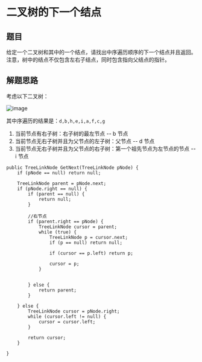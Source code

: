 # 二叉树的下一个结点

## 题目

给定一个二叉树和其中的一个结点，请找出中序遍历顺序的下一个结点并且返回。注意，树中的结点不仅包含左右子结点，同时包含指向父结点的指针。

## 解题思路

考虑以下二叉树：

![image](images/07ce2975ccdf288110e897a00f76f43f.png)

其中序遍历的结果是：`d,b,h,e,i,a,f,c,g`

  1. 当前节点有右子树：右子树的最左节点 -- b 节点
  2. 当前节点无右子树并且为父节点的左子树：父节点 -- d 节点
  3. 当前节点无右子树并且为父节点的右子树：第一个祖先节点为左节点的节点 -- i 节点

```
public TreeLinkNode GetNext(TreeLinkNode pNode) {
    if (pNode == null) return null;

    TreeLinkNode parent = pNode.next;
    if (pNode.right == null) {
        if (parent == null) {
            return null;
        }

        //右节点
        if (parent.right == pNode) {
            TreeLinkNode cursor = parent;
            while (true) {
                TreeLinkNode p = cursor.next;
                if (p == null) return null;

                if (cursor == p.left) return p;

                cursor = p;
            }


        } else {
            return parent;
        }

    } else {
        TreeLinkNode cursor = pNode.right;
        while (cursor.left != null) {
            cursor = cursor.left;
        }

        return cursor;
    }

}
```
